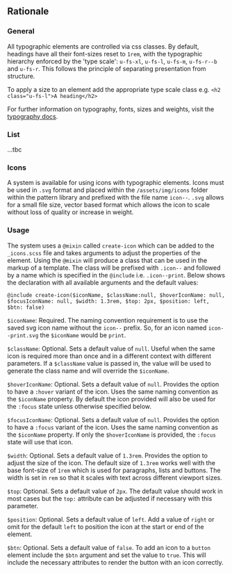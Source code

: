 ## Rationale

### General
All typographic elements are controlled via css classes. By default, headings have all their font-sizes reset to `1rem`, with the typographic hierarchy enforced by the 'type scale': `u-fs-xl`, `u-fs-l`, `u-fs-m`, `u-fs-r--b` and `u-fs-r`. This follows the principle of separating presentation from structure.

To apply a size to an element add the appropriate type scale class e.g. `<h2 class="u-fs-l">A heading</h2>`

For further information on typography, fonts, sizes and weights, visit the [typography docs](/docs/typography).

### List

...tbc

### Icons

A system is available for using icons with typographic elements. Icons must be used in `.svg` format and placed within the `/assets/img/icons` folder within the pattern library and prefixed with the file name `icon--`. `.svg` allows for a small file size, vector based format which allows the icon to scale without loss of quality or increase in weight.

### Usage

The system uses a `@mixin` called `create-icon` which can be added to the `_icons.scss` file and takes arguments to adjust the properties of the element. Using the `@mixin` will produce a class that can be used in the markup of a template. The class will be prefixed with `.icon--` and followed by a name which is specified in the `@include` i.e. `.icon--print`.  Below shows the declaration with all available arguments and the default values:

`@include create-icon($iconName, $className:null, $hoverIconName: null, $focusIconName: null, $width: 1.3rem, $top: 2px, $position: left, $btn: false)`

`$iconName`: Required. The naming convention requirement is to use the saved svg icon name without the `icon--` prefix. So, for an icon named `icon--print.svg` the `$iconName` would be `print`.

`$className`: Optional. Sets a default value of `null`. Useful when the same icon is required more than once and in a different context with different parameters. If a `$className` value is passed in, the value will be used to generate the class name and will override the `$iconName`.

`$hoverIconName`: Optional. Sets a default value of `null`. Provides the option to have a `:hover` variant of the icon. Uses the same naming convention as the `$iconName` property. By default the icon provided will also be used for the `:focus` state unless otherwise specified below.

`$focusIconName`: Optional. Sets a default value of `null`. Provides the option to have a `:focus` variant of the icon. Uses the same naming convention as the `$iconName` property. If only the `$hoverIconName` is provided, the `:focus` state will use that icon.

`$width`: Optional. Sets a default value of `1.3rem`. Provides the option to adjust the size of the icon. The default size of `1.3rem` works well with the base font-size of `1rem` which is used for paragraphs, lists and buttons. The width is set in `rem` so that it scales with text across different viewport sizes.

`$top`: Optional. Sets a default value of `2px`. The default value should work in most cases but the `top:` attribute can be adjusted if necessary with this parameter.

`$position`: Optional. Sets a default value of `left`. Add a value of `right` or omit for the default `left` to position the icon at the start or end of the element.

`$btn`: Optional. Sets a default value of `false`. To add an icon to a `button` element include the `$btn` argument and set the value to `true`. This will include the necessary attributes to render the button with an icon correctly.  

